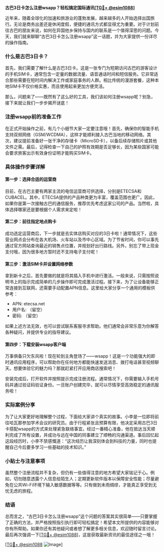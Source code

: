 **古巴3日卡怎么注册wsapp？轻松搞定国际通讯[[TG💪+ @esim1088](https://t.me/s/esim1088)]**

近年来，随着全球化的加速和旅游业的蓬勃发展，越来越多的人开始选择出国旅行。无论是商务出差还是休闲度假，便捷的通讯方式都显得尤为重要。对于计划前往古巴的朋友来说，如何在异国他乡保持与国内的联系是一个值得深思的问题。今天，我们就来聊聊“古巴3日卡怎么注册wsapp”这一话题，并为大家提供一份详尽的操作指南。

### 什么是古巴3日卡？

首先，我们需要了解什么是古巴3日卡。这是一张专门为短期访问古巴的游客设计的手机SIM卡，通常包含一定量的数据流量、语音通话时间和短信服务。它非常适合那些需要在短时间内解决工作或家庭事务的人群。相比传统的漫游套餐，这种本地SIM卡不仅价格实惠，而且使用起来更加方便灵活。

那么，问题来了——既然有了这么好的工具，我们该如何注册wsapp呢？别急，接下来就让我们一步步揭开谜底！

### 注册wsapp前的准备工作

在正式开始操作之前，有几个小细节大家一定要注意哦！首先，确保你的智能手机支持双频网络（GSM/WCDMA），这样才能顺利接入古巴当地的移动网络。其次，建议提前准备好一张干净的存储卡（MicroSD卡），以备后续存储照片或其他文件之需。最后，记得检查一下自己的护照有效期是否足够长，因为某些国家可能会要求旅客出示有效身份证明才能购买SIM卡。

### 具体操作步骤详解

#### 第一步：选择合适的运营商

目前，在古巴主要有两家主流的电信运营商可供选择，分别是ETECSA和CUBACEL。其中，ETECSA提供的产品种类更为丰富，覆盖范围也更广。因此，如果你是第一次接触古巴的通信服务，推荐优先考虑这家公司的产品。当然啦，具体选择哪家还是要根据个人需求来定啦！

#### 第二步：前往指定地点购卡

成功选定运营商后，下一步就是去实体店购买对应的3日卡啦！通常情况下，这些营业网点会分布在各大机场、火车站以及市中心区域。为了节省时间，你可以事先通过官方网站查询最近的销售点位置，并规划好出行路线。另外，别忘了带上现金支付哦，因为很多地方暂时还不支持电子支付呢！

#### 第三步：激活SIM卡并设置网络参数

拿到新卡之后，首先要做的就是将其插入手机中进行激活。一般来说，只需按照说明书上的指示完成简单的几步操作即可完成激活过程。接下来，为了让设备能够正常连接到互联网，还需要手动配置APN信息。这里给大家分享一个通用的模板供参考：

- APN: etecsa.net
- 用户名: （留空）
- 密码: （留空）

如果上述方法无效，也可以尝试联系客服寻求帮助。他们通常会非常乐意为你解答各种疑问，并提供专业的指导建议。

#### 第四步：下载安装wsapp客户端

万事俱备只欠东风啦！现在轮到主角登场了——wsapp！这是一个功能强大的即时通讯应用程序，可以帮助你在任何地方都能快速发送消息、拨打电话甚至视频聊天。想要体验它的魅力吗？那就赶紧打开应用商店搜索吧！

安装完成后，打开软件并按照提示完成注册流程。通常情况下，你需要输入手机号码并通过验证码验证身份。一旦账户创建完毕，就可以尽情享受高效稳定的通讯服务啦！

### 实际案例分享

为了让大家更好地理解整个过程，下面给大家讲个真实的故事。小李是一位即将前往哈瓦那参加学术会议的研究员。由于行程紧张且预算有限，他决定采用古巴3日卡搭配wsapp的方式来处理紧急联络事宜。经过一番精心准备，他在抵达当天顺利完成了所有设置，并成功与远在中国的同事建立了顺畅的沟通渠道。事后回忆起这段经历时，小李不禁感慨道：“这次经历让我深刻体会到科技的力量，同时也提醒自己今后要多学习一些基础的技术知识。”

### 小贴士与注意事项

虽然整个注册流程并不复杂，但仍有一些值得注意的地方希望大家铭记于心。例如，切勿随意透露个人信息给陌生人；定期更新软件版本以保障安全性能；尽量避免在公共Wi-Fi环境下输入敏感数据等等。只有做到未雨绸缪，才能真正享受到无忧无虑的旅程。

### 结语

总而言之，“古巴3日卡怎么注册wsapp”这个问题的答案其实很简单——只要掌握了正确的方法，并严格按照指引执行即可轻松搞定！希望本文所提供的内容能够对你有所帮助。如果你还有其他疑问或者想了解更多相关信息，欢迎随时留言讨论。最后再次强调一下[[TG💪+ @esim1088](https://t.me/s/esim1088)]，这是获取最新资讯的最佳途径之一哦！

[[TG💪+ @esim1088](https://t.me/s/esim1088) ![Image](https://i.postimg.cc/4NQfJmqS/Snipaste-2025-05-13-00-14-12.png)]
